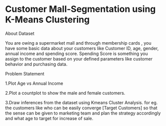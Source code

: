 # Customer Mall-Segmentation using K-Means Clustering 



About Dataset

You are owing a supermarket mall and through membership cards , you have some basic data about your customers like Customer ID, age, gender, annual income and spending score.
Spending Score is something you assign to the customer based on your defined parameters like customer behavior and purchasing data.

Problem Statement

1.Plot Age vs Annual Income

2.Plot a countplot to show the male and female customers.

3.Draw inferences from the dataset using Kmeans Cluster Analysis. for eg. the customers like who can be easily converge [Target Customers] so that the sense can be given to marketing team and plan the strategy accordingly and what age to target for increase of sale.

